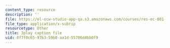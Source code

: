 ```yaml
---
content_type: resource
description: ''
file: https://ol-ocw-studio-app-qa.s3.amazonaws.com/courses/res-ec-001-exploring-fairness-in-machine-learning-for-international-development-spring-2020/0f7f0c6597b359b0aa1d55706d4bb0f9_CaoJ_Z4g7FQ.vtt
file_type: application/x-subrip
resourcetype: Other
title: 3play caption file
uid: 0f7f0c65-97b3-59b0-aa1d-55706d4bb0f9
---
```

